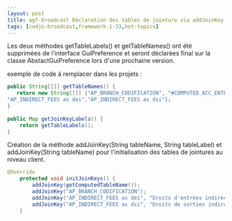 ```yaml
---
layout: post
title: agf-broadcast Déclaration des tables de jointure via addJoinKey.
tags: [codjo-broadcast,framework-1-33,hot-topics]
---
```

Les deux méthodes getTableLabels() et getTableNames() ont été supprimées de l'interface GuiPreference
et seront déclarées final sur la classe AbstactGuiPreference lors d'une prochaine version.


exemple de code à remplacer dans les projets :

```java
public String[[]] getTableNames() {
   return new String[[]] {"AP_BRANCH_CODIFICATION", "#COMPUTED_ACC_ENTRY", 
"AP_INDIRECT_FEES as dei","AP_INDIRECT_FEES as dsi"};
}
 
public Map getJoinKeyLabels() {
    return getTableLabels();
}
```

Création de la méthode addJoinKey(String tableName, String tableLabel) et addJoinKey(String tableName) pour l'initialisation des tables de jointures au niveau client.

```java
@Override
    protected void initJoinKeys() {
        addJoinKey(getComputedTableName());
        addJoinKey("AP_BRANCH_CODIFICATION");
        addJoinKey("AP_INDIRECT_FEES as dei", "Droits d'entrées indirects");
        addJoinKey("AP_INDIRECT_FEES as dsi", "Droits de sorties indirects");
    }
```

   